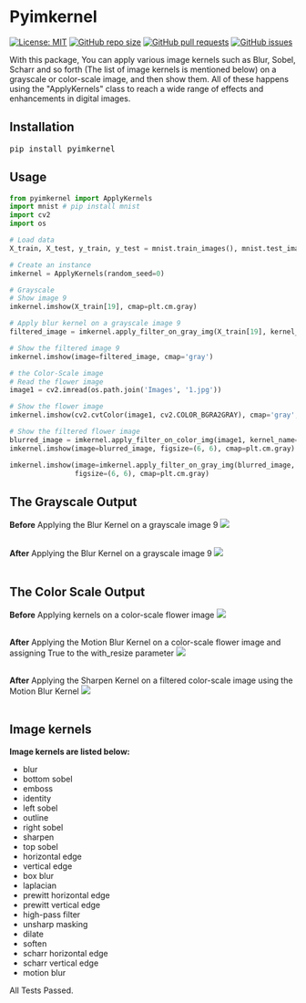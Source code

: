 # Pyimkernel
[![License: MIT](https://img.shields.io/github/license/amirho3einsedaghati/pyimkernel?color=yellow)](https://github.com/amirho3einsedaghati/pyimkernel/blob/main/LICENSE)
[![GitHub repo size](https://img.shields.io/github/repo-size/amirho3einsedaghati/pyimkernel?color=red)](https://github.com/amirho3einsedaghati/pyimkernel/)
[![GitHub pull requests](https://img.shields.io/github/issues-pr/amirho3einsedaghati/pyimkernel?color=yellow)](https://github.com/amirho3einsedaghati/pyimkernel/pulls)
[![GitHub issues](https://img.shields.io/github/issues-raw/amirho3einsedaghati/pyimkernel?color=red)](https://github.com/amirho3einsedaghati/pyimkernel/issues)

<p>
With this package, You can apply various image kernels such as Blur, Sobel, Scharr and so forth (The list of image kernels is mentioned below) on a grayscale or color-scale image, and then show them. All of these happens using the "ApplyKernels" class to reach a wide range of effects and enhancements in digital images.
</p>

## Installation
<pre>
pip install pyimkernel
</pre>

## Usage
```python
from pyimkernel import ApplyKernels
import mnist # pip install mnist
import cv2
import os

# Load data
X_train, X_test, y_train, y_test = mnist.train_images(), mnist.test_images(), mnist.train_labels(), mnist.test_labels()

# Create an instance
imkernel = ApplyKernels(random_seed=0)

# Grayscale
# Show image 9 
imkernel.imshow(X_train[19], cmap=plt.cm.gray)

# Apply blur kernel on a grayscale image 9
filtered_image = imkernel.apply_filter_on_gray_img(X_train[19], kernel_name='blur')

# Show the filtered image 9
imkernel.imshow(image=filtered_image, cmap='gray')

# the Color-Scale image
# Read the flower image
image1 = cv2.imread(os.path.join('Images', '1.jpg'))

# Show the flower image
imkernel.imshow(cv2.cvtColor(image1, cv2.COLOR_BGRA2GRAY), cmap='gray', figsize=(6, 6))

# Show the filtered flower image
blurred_image = imkernel.apply_filter_on_color_img(image1, kernel_name='motion blur', with_resize=True) # return a grayscale image
imkernel.imshow(image=blurred_image, figsize=(6, 6), cmap=plt.cm.gray)

imkernel.imshow(image=imkernel.apply_filter_on_gray_img(blurred_image, kernel_name='sharpen'),
                figsize=(6, 6), cmap=plt.cm.gray)
```
## The Grayscale Output
<b>Before</b> Applying the Blur Kernel on a grayscale image 9
<img src="https://i.postimg.cc/m23gBQW3/image9.png">
<br /><br/>

<b>After</b> Applying the Blur Kernel on a grayscale image 9
<img src="https://i.postimg.cc/BvPWQ01W/filtered-image9.png">
<br /><br/>

## The Color Scale Output
<b>Before</b> Applying kernels on a color-scale flower image
<img src="https://i.postimg.cc/QMGm1GyZ/flower.png">
<br /><br/>

<b>After</b> Applying the Motion Blur Kernel on a color-scale flower image and assigning True to the with_resize parameter
<img src="https://i.postimg.cc/SxJx0jkk/filtered-flower1.png">
<br /><br/>

<b>After</b> Applying the Sharpen Kernel on a filtered color-scale image using the Motion Blur Kernel
<img src="https://i.postimg.cc/Z5B47gxq/filtered-flower2.png">
<br /><br/>

## Image kernels
<b> Image kernels are listed below:</b>

- blur
- bottom sobel
- emboss
- identity
- left sobel
- outline
- right sobel
- sharpen
- top sobel
- horizontal edge
- vertical edge
- box blur
- laplacian
- prewitt horizontal edge
- prewitt vertical edge
- high-pass filter
- unsharp masking
- dilate
- soften
- scharr horizontal edge
- scharr vertical edge
- motion blur

<p>
All Tests Passed.
</p>
